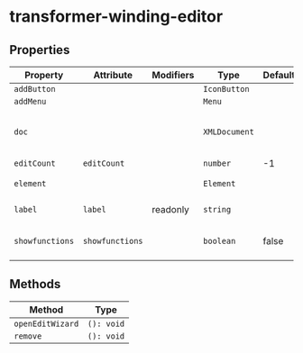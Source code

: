 # transformer-winding-editor

## Properties

| Property        | Attribute       | Modifiers | Type          | Default | Description                                      |
|-----------------|-----------------|-----------|---------------|---------|--------------------------------------------------|
| `addButton`     |                 |           | `IconButton`  |         |                                                  |
| `addMenu`       |                 |           | `Menu`        |         |                                                  |
| `doc`           |                 |           | `XMLDocument` |         | The document being edited as provided to editor by [[`Zeroline`]]. |
| `editCount`     | `editCount`     |           | `number`      | -1      |                                                  |
| `element`       |                 |           | `Element`     |         | SCL element TransformerWinding                   |
| `label`         | `label`         | readonly  | `string`      |         | TransformerWinding name attribute                |
| `showfunctions` | `showfunctions` |           | `boolean`     | false   | Whether `EqFunction` elements are rendered       |

## Methods

| Method           | Type       |
|------------------|------------|
| `openEditWizard` | `(): void` |
| `remove`         | `(): void` |
